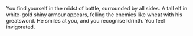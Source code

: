 You find yourself in the midst of battle, surrounded by all sides. A tall elf in white-gold shiny armour appears, felling the enemies like wheat with his greatsword. He smiles at you, and you recognise Idrinth. You feel invigorated.
